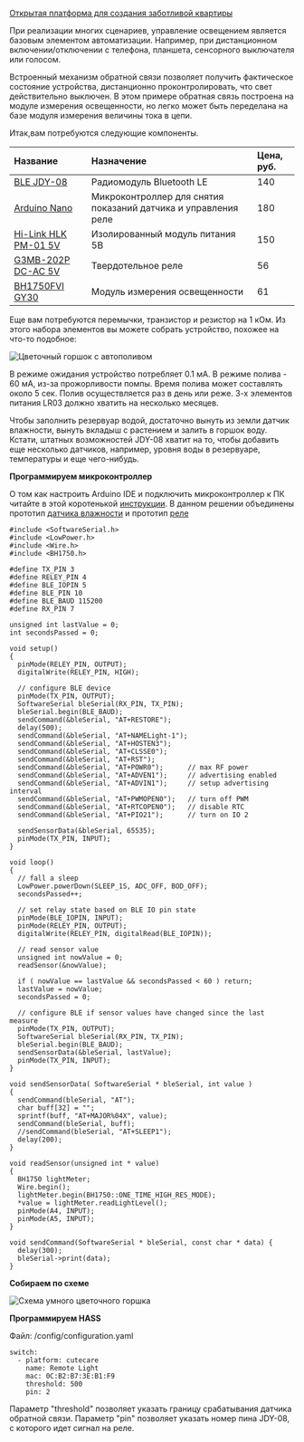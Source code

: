 [Открытая платформа для создания заботливой квартиры](http://cutecare.ru)

При реализации многих сценариев, управление освещением является базовым элементом автоматизации.
Например, при дистанционном включении/отключении с телефона, планшета, сенсорного выключателя или голосом.

Встроенный механизм обратной связи позволяет получить фактическое состояние устройства, дистанционно проконтролировать, что свет действительно выключен.
В этом примере обратная связь построена на модуле измерения освещенности, но легко может быть переделана на базе модуля измерения величины тока в цепи.

Итак,вам потребуются следующие компоненты.

|Название|Назначение|Цена, руб.|
| :----------- |:----------- |:----------- |
|[BLE JDY-08](https://rover.ebay.com/rover/1/711-53200-19255-0/1?icep_id=114&ipn=icep&toolid=20004&campid=5338218090&mpre=https%3A%2F%2Fwww.ebay.com%2Fitm%2FBluetooth-4-0-BLE-Low-Power-CC2541-JDY-08-Support-Airsync-iBeacon-Module%2F322511962233%3FssPageName%3DSTRK%253AMEBIDX%253AIT%26_trksid%3Dp2057872.m2749.l2649)|Радиомодуль Bluetooth LE|140|
|[Arduino Nano](https://www.ebay.com/itm/Nano-V3-0-ATmega328P-CH340G-5V-16M-MINI-USB-Nano-V3-0-Compatible-to-Arduino/253141071056?ssPageName=STRK%3AMEBIDX%3AIT&_trksid=p2057872.m2749.l2649)|Микроконтроллер для снятия показаний датчика и управления реле|180|
|[Hi-Link HLK PM-01 5V](https://rover.ebay.com/rover/1/711-53200-19255-0/1?icep_id=114&ipn=icep&toolid=20004&campid=5338218090&mpre=https%3A%2F%2Fwww.ebay.com%2Fitm%2FHLK-PM03-AC-DC-220V-to-3-3V-Step-Down-Buck-Isolated-Power-Supply-Module%2F311759562967%3FssPageName%3DSTRK%253AMEBIDX%253AIT%26_trksid%3Dp2057872.m2749.l2649)|Изолированный модуль питания 5В|150|
|[G3MB-202P DC-AC 5V](https://rover.ebay.com/rover/1/711-53200-19255-0/1?icep_id=114&ipn=icep&toolid=20004&campid=5338218090&mpre=https%3A%2F%2Fwww.ebay.com%2Fitm%2F1-2-5-10PCS-5V-12V-24V-G3MB-202P-DC-AC-PCB-SSR-Solid-State-Relay-Module%2F202056147875%3FssPageName%3DSTRK%253AMEBIDX%253AIT%26var%3D502051903070%26_trksid%3Dp2057872.m2749.l2649)|Твердотельное реле|56|
|[BH1750FVI GY30](https://rover.ebay.com/rover/1/711-53200-19255-0/1?icep_id=114&ipn=icep&toolid=20004&campid=5338218090&mpre=https%3A%2F%2Fwww.ebay.com%2Fitm%2FBH1750FVI-GY30-GY302-Digital-Light-intensity-Sensor-Module-F-Arduino-3V-5V-Power-%2F332313514027%3Fvar%3D%26hash%3Ditem4d5f6dd02b)|Модуль измерения освещенности|61|

Еще вам потребуются перемычки, транзистор и резистор на 1 кОм. Из этого набора элементов вы можете собрать устройство, похожее на что-то подобное:

![Цветочный горшок с автополивом](https://github.com/cutecare/cutecare-docs/blob/master/images/FlowerAutoWatering.jpg?raw=true)

В режиме ожидания устройство потребляет 0.1 мА. В режиме полива - 60 мА, из-за прожорливости помпы. Время полива может составлять около 5 сек. Полив осуществляется раз в день или реже. 3-х элементов питания LR03 должно хватить на несколько месяцев.

Чтобы заполнить резервуар водой, достаточно вынуть из земли датчик влажности, вынуть вкладыш с растением и залить в горшок воду. Кстати, штатных возможностей JDY-08 хватит на то, чтобы добавить еще несколько датчиков, например, уровня воды в резервуаре, температуры и еще чего-нибудь.

**Программируем микроконтроллер**

О том как настроить Arduino IDE и подключить микроконтроллер к ПК читайте в этой коротенькой [инструкции](http://cutecare.readthedocs.io/ru/master/%D0%9C%D0%B8%D0%BA%D1%80%D0%BE%D0%BA%D0%BE%D0%BD%D1%82%D1%80%D0%BE%D0%BB%D0%BB%D0%B5%D1%80%D1%8B/#arduino-pro-mini). В данном решении объединены прототип [датчика влажности](http://cutecare.readthedocs.io/ru/master/%D0%A1%D0%B5%D0%BD%D1%81%D0%BE%D1%80%20CC41A/) и прототип [реле](http://cutecare.readthedocs.io/ru/master/%D0%A0%D0%B5%D0%BB%D0%B5%20JDY-08/)

```
#include <SoftwareSerial.h>
#include <LowPower.h>
#include <Wire.h>
#include <BH1750.h>

#define TX_PIN 3
#define RELEY_PIN 4
#define BLE_IOPIN 5
#define BLE_PIN 10
#define BLE_BAUD 115200
#define RX_PIN 7

unsigned int lastValue = 0;
int secondsPassed = 0;

void setup() 
{
  pinMode(RELEY_PIN, OUTPUT);
  digitalWrite(RELEY_PIN, HIGH);

  // configure BLE device
  pinMode(TX_PIN, OUTPUT);
  SoftwareSerial bleSerial(RX_PIN, TX_PIN);
  bleSerial.begin(BLE_BAUD);
  sendCommand(&bleSerial, "AT+RESTORE");
  delay(500);
  sendCommand(&bleSerial, "AT+NAMELight-1"); 
  sendCommand(&bleSerial, "AT+HOSTEN3");
  sendCommand(&bleSerial, "AT+CLSSE0");
  sendCommand(&bleSerial, "AT+RST");
  sendCommand(&bleSerial, "AT+POWR0");      // max RF power
  sendCommand(&bleSerial, "AT+ADVEN1");     // advertising enabled
  sendCommand(&bleSerial, "AT+ADVIN1");     // setup advertising interval
  sendCommand(&bleSerial, "AT+PWMOPEN0");   // turn off PWM
  sendCommand(&bleSerial, "AT+RTCOPEN0");   // disable RTC
  sendCommand(&bleSerial, "AT+PIO21");      // turn on IO 2

  sendSensorData(&bleSerial, 65535);
  pinMode(TX_PIN, INPUT);
}

void loop() 
{
  // fall a sleep
  LowPower.powerDown(SLEEP_1S, ADC_OFF, BOD_OFF);
  secondsPassed++;

  // set relay state based on BLE IO pin state
  pinMode(BLE_IOPIN, INPUT);
  pinMode(RELEY_PIN, OUTPUT);
  digitalWrite(RELEY_PIN, digitalRead(BLE_IOPIN));

  // read sensor value
  unsigned int nowValue = 0;
  readSensor(&nowValue);

  if ( nowValue == lastValue && secondsPassed < 60 ) return;
  lastValue = nowValue;
  secondsPassed = 0;

  // configure BLE if sensor values have changed since the last measure
  pinMode(TX_PIN, OUTPUT);
  SoftwareSerial bleSerial(RX_PIN, TX_PIN);
  bleSerial.begin(BLE_BAUD);
  sendSensorData(&bleSerial, lastValue);
  pinMode(TX_PIN, INPUT);
}

void sendSensorData( SoftwareSerial * bleSerial, int value ) 
{
  sendCommand(bleSerial, "AT");
  char buff[32] = "";
  sprintf(buff, "AT+MAJOR%04X", value);
  sendCommand(bleSerial, buff);
  //sendCommand(bleSerial, "AT+SLEEP1");
  delay(200);
}

void readSensor(unsigned int * value) 
{
  BH1750 lightMeter;
  Wire.begin();
  lightMeter.begin(BH1750::ONE_TIME_HIGH_RES_MODE);
  *value = lightMeter.readLightLevel();
  pinMode(A4, INPUT);
  pinMode(A5, INPUT);
}

void sendCommand(SoftwareSerial * bleSerial, const char * data) {
  delay(300);
  bleSerial->print(data);
}
```

**Собираем по схеме**

![Схема умного цветочного горшка](https://github.com/cutecare/cutecare-docs/blob/master/images/FlowerWatering_bb.png?raw=true)

**Программируем HASS**

Файл: /config/configuration.yaml

```
switch:
  - platform: cutecare
    name: Remote Light
    mac: 0C:B2:B7:3E:B1:F9
    threshold: 500
    pin: 2
```

Параметр "threshold" позволяет указать границу срабатывания датчика обратной связи.
Параметр "pin" позволяет указать номер пина JDY-08, с которого идет сигнал на реле.
